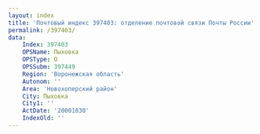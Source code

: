 ```yaml
---
layout: index
title: 'Почтовый индекс 397403: отделение почтовой связи Почты России'
permalink: /397403/
data:
    Index: 397403
    OPSName: Пыховка
    OPSType: О
    OPSSubm: 397449
    Region: 'Воронежская область'
    Autonom: ''
    Area: 'Новохоперский район'
    City: Пыховка
    City1: ''
    ActDate: '20001030'
    IndexOld: ''
---
```

